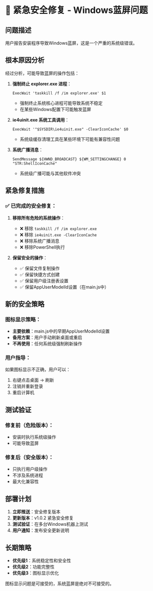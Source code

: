 # 🚨 紧急安全修复 - Windows蓝屏问题

## 问题描述
用户报告安装程序导致Windows蓝屏，这是一个严重的系统级错误。

## 根本原因分析
经过分析，可能导致蓝屏的操作包括：

1. **强制终止 explorer.exe 进程**：
   ```nsis
   ExecWait 'taskkill /f /im explorer.exe' $1
   ```
   - 强制终止系统核心进程可能导致系统不稳定
   - 在某些Windows配置下可能触发蓝屏

2. **ie4uinit.exe 系统工具调用**：
   ```nsis
   ExecWait '"$SYSDIR\ie4uinit.exe" -ClearIconCache' $0
   ```
   - 系统级缓存清理工具在某些环境下可能有兼容性问题

3. **系统广播消息**：
   ```nsis
   SendMessage ${HWND_BROADCAST} ${WM_SETTINGCHANGE} 0 "STR:ShellIconCache"
   ```
   - 系统级广播可能与其他软件冲突

## 紧急修复措施

### ✅ 已完成的安全修复：

1. **移除所有危险的系统操作**：
   - ❌ 移除 `taskkill /f /im explorer.exe`
   - ❌ 移除 `ie4uinit.exe -ClearIconCache`
   - ❌ 移除系统广播消息
   - ❌ 移除PowerShell执行

2. **保留安全的操作**：
   - ✅ 保留文件复制操作
   - ✅ 保留快捷方式创建
   - ✅ 保留用户级注册表设置
   - ✅ 保留AppUserModelId设置（在main.js中）

## 新的安全策略

### 图标显示策略：
- **主要依赖**：main.js中的早期AppUserModelId设置
- **备用方案**：用户手动刷新桌面或重启
- **不再使用**：任何系统级强制刷新操作

### 用户指导：
如果图标显示不正确，用户可以：
1. 右键点击桌面 → 刷新
2. 注销并重新登录
3. 重启计算机

## 测试验证

### 修复前（危险版本）：
- 安装时执行系统级操作
- 可能导致蓝屏

### 修复后（安全版本）：
- 只执行用户级操作
- 不涉及系统进程
- 最大化兼容性

## 部署计划

1. **立即推送**：安全修复版本
2. **更新版本**：v1.0.2 紧急安全修复
3. **测试验证**：在多台Windows机器上测试
4. **用户通知**：发布安全更新说明

## 长期策略

- **优先级1**：系统稳定性和安全性
- **优先级2**：功能完整性  
- **优先级3**：图标显示优化

图标显示问题是可接受的，系统蓝屏是绝对不可接受的。
